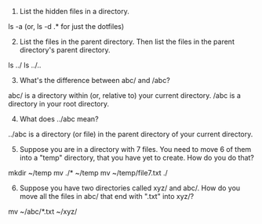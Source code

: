 01. List the hidden files in a directory.

ls -a
(or, ls -d .* for just the dotfiles)

02. List the files in the parent directory. Then list the files in the parent directory's parent directory.

ls ../
ls ../..

03. What's the difference between abc/ and /abc?

abc/ is a directory within (or, relative to) your current directory.
/abc is a directory in your root directory.

04. What does ../abc mean?

../abc is a directory (or file) in the parent directory of your current directory.

05. Suppose you are in a directory with 7 files. You need to move 6 of them into a "temp" directory, that you have yet to create. How do you do that?

mkdir ~/temp
mv ./* ~/temp
mv ~/temp/file7.txt ./

06. Suppose you have two directories called xyz/ and abc/. How do you move all the files in abc/ that end with ".txt" into xyz/?

mv ~/abc/*.txt ~/xyz/
